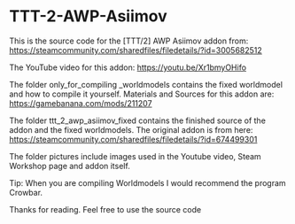 # TTT-2-AWP-Asiimov
This is the source code for the [TTT/2] AWP Asiimov addon from:
https://steamcommunity.com/sharedfiles/filedetails/?id=3005682512

The YouTube video for this addon: https://youtu.be/Xr1bmyOHifo

The folder only_for_compiling _worldmodels contains the fixed worldmodel and how to compile it yourself.
Materials and Sources for this addon are: https://gamebanana.com/mods/211207

The folder ttt_2_awp_asiimov_fixed contains the finished source of the addon and the fixed worldmodels.
The original addon is from here: https://steamcommunity.com/sharedfiles/filedetails/?id=674499301

The folder pictures include images used in the Youtube video, Steam Workshop page and addon itself.

Tip: When you are compiling Worldmodels I would recommend the program Crowbar.

Thanks for reading.
Feel free to use the source code
